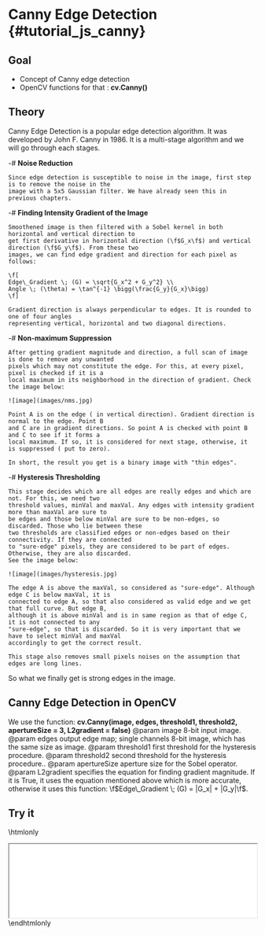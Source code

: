 Canny Edge Detection {#tutorial_js_canny}
====================

Goal
----

-   Concept of Canny edge detection
-   OpenCV functions for that : **cv.Canny()**

Theory
------

Canny Edge Detection is a popular edge detection algorithm. It was developed by John F. Canny in 1986. It is a multi-stage algorithm and we will go through each stages.

-#  **Noise Reduction**

    Since edge detection is susceptible to noise in the image, first step is to remove the noise in the
    image with a 5x5 Gaussian filter. We have already seen this in previous chapters.

-#  **Finding Intensity Gradient of the Image**

    Smoothened image is then filtered with a Sobel kernel in both horizontal and vertical direction to
    get first derivative in horizontal direction (\f$G_x\f$) and vertical direction (\f$G_y\f$). From these two
    images, we can find edge gradient and direction for each pixel as follows:

    \f[
    Edge\_Gradient \; (G) = \sqrt{G_x^2 + G_y^2} \\
    Angle \; (\theta) = \tan^{-1} \bigg(\frac{G_y}{G_x}\bigg)
    \f]

    Gradient direction is always perpendicular to edges. It is rounded to one of four angles
    representing vertical, horizontal and two diagonal directions.

-#  **Non-maximum Suppression**

    After getting gradient magnitude and direction, a full scan of image is done to remove any unwanted
    pixels which may not constitute the edge. For this, at every pixel, pixel is checked if it is a
    local maximum in its neighborhood in the direction of gradient. Check the image below:

    ![image](images/nms.jpg)

    Point A is on the edge ( in vertical direction). Gradient direction is normal to the edge. Point B
    and C are in gradient directions. So point A is checked with point B and C to see if it forms a
    local maximum. If so, it is considered for next stage, otherwise, it is suppressed ( put to zero).

    In short, the result you get is a binary image with "thin edges".

-#  **Hysteresis Thresholding**

    This stage decides which are all edges are really edges and which are not. For this, we need two
    threshold values, minVal and maxVal. Any edges with intensity gradient more than maxVal are sure to
    be edges and those below minVal are sure to be non-edges, so discarded. Those who lie between these
    two thresholds are classified edges or non-edges based on their connectivity. If they are connected
    to "sure-edge" pixels, they are considered to be part of edges. Otherwise, they are also discarded.
    See the image below:

    ![image](images/hysteresis.jpg)

    The edge A is above the maxVal, so considered as "sure-edge". Although edge C is below maxVal, it is
    connected to edge A, so that also considered as valid edge and we get that full curve. But edge B,
    although it is above minVal and is in same region as that of edge C, it is not connected to any
    "sure-edge", so that is discarded. So it is very important that we have to select minVal and maxVal
    accordingly to get the correct result.

    This stage also removes small pixels noises on the assumption that edges are long lines.

So what we finally get is strong edges in the image.

Canny Edge Detection in OpenCV
------------------------------

We use the function: **cv.Canny(image, edges, threshold1, threshold2, apertureSize = 3, L2gradient = false)**
@param image         8-bit input image.
@param edges         output edge map; single channels 8-bit image, which has the same size as image.
@param threshold1    first threshold for the hysteresis procedure.
@param threshold2    second threshold for the hysteresis procedure..
@param apertureSize  aperture size for the Sobel operator.
@param L2gradient    specifies the equation for finding gradient
magnitude. If it is True, it uses the equation mentioned above which is more accurate, otherwise it uses this function: \f$Edge\_Gradient \; (G) = |G_x| + |G_y|\f$.

Try it
------

\htmlonly
<iframe src="js_canny.html" width="100%"
        onload="this.style.height=this.contentDocument.body.scrollHeight +'px';">
</iframe>
\endhtmlonly